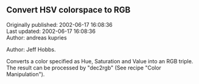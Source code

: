 ## Convert HSV colorspace to RGB  
Originally published: 2002-06-17 16:08:36  
Last updated: 2002-06-17 16:08:36  
Author: andreas kupries  
  
Author: Jeff Hobbs.

Converts a color specified as Hue, Saturation and Value into an RGB triple. The result can be processed by "dec2rgb" (See recipe "Color Manipulation").